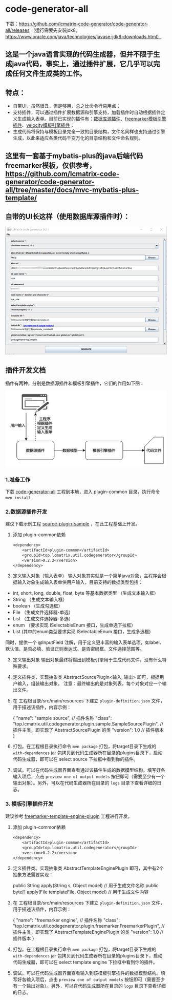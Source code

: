 # code-generator-all
下载：https://github.com/lcmatrix-code-generator/code-generator-all/releases   （运行需要先安装jdk8，https://www.oracle.com/java/technologies/javase-jdk8-downloads.html）

## 这是一个java语言实现的代码生成器，但并不限于生成java代码，事实上，通过插件扩展，它几乎可以完成任何文件生成类的工作。
## 特点：
* 自带UI，虽然很丑，但是够用，总之比命令行易用点；
* 支持插件，可以通过插件扩展数据源和引擎支持，加载插件时自动根据插件定义生成输入表单。目前已实现的插件有：[数据库源插件](https://github.com/lcmatrix-code-generator/db-source-plugin)、[freemarker模板引擎插件](https://github.com/lcmatrix-code-generator/freemarker-template-engine-plugin)、[velocity模板引擎插件](https://github.com/lcmatrix-code-generator/velocity-template-engine-plugin)；
* 生成代码将保持与模板目录完全一致的目录结构，文件名同样也支持通过引擎生成，以此来适应各类代码千变万化的目录结构和文件命名规则。

## 这里有一套基于mybatis-plus的java后端代码freemarker模板，仅供参考，https://github.com/lcmatrix-code-generator/code-generator-all/tree/master/docs/mvc-mybatis-plus-template/

## 自带的UI长这样（使用数据库源插件时）：
![UI](https://github.com/lcmatrix-code-generator/code-generator-all/blob/master/docs/screenshot1.png?raw=true)

## 插件开发文档
 插件有两种，分别是数据源插件和模板引擎插件，它们的作用如下图：
 
 ![plugin](https://github.com/lcmatrix-code-generator/code-generator-all/blob/master/docs/plugin-doc.png?raw=true)
 
 ### 1.准备工作
 下载 [code-generator-all](https://github.com/lcmatrix-code-generator/code-generator-all) 工程到本地，进入 plugin-common 目录，执行命令 `mvn install`
 
 ### 2.数据源插件开发
 建议下载示例工程 [source-plugin-sample](https://github.com/lcmatrix-code-generator/source-plugin-sample) ，在此工程基础上开发。
 
 1. 添加 plugin-common依赖
 
        <dependency>
            <artifactId>plugin-common</artifactId>
            <groupId>top.lcmatrix.util.codegenerator</groupId>
            <version>0.2.2</version>
        </dependency>
 
 2. 定义输入对象（输入表单）
 输入对象其实就是一个简单java对象，主程序会根据输入对象生成输入表单供用户输入，目前支持的数据类型包括：
  * int, short, long, double, float, byte 等基本数据类型 （生成文本输入框）
  * String （生成文本输入框）
  * boolean （生成勾选框）
  * File （生成文件选择器-单选）
  * List<File> （生成文件选择器-多选）
  * enum （要求实现 ISelectableEnum 接口，生成单选下拉框）
  * List<enum> (其中的enum类型要求实现 ISelectableEnum 接口，生成多选框)

  同时，提供一个 @InputField 注解，用于定义更丰富的输入表单选项，如label、默认值、是否必填、验证正则表达式、是否密码框、文件选择范围等。
 
 3. 定义输出对象
 输出对象最终将输出到模板引擎用于生成代码文件，没有什么特殊要求。
 
 4. 定义插件类，实现抽象类 AbstractSourcePlugin<输入, 输出> 即可，根据用户输入，组装输出对象。
 注意：最终输出的是对象列表，每个对象对应一个输出文件。
 
 5. 在 工程根目录/src/main/resources 下建立 `plugin-definition.json` 文件，用于描述该插件，内容示例：
 
      {
        "name": "sample source",      // 插件名称
        "class": "top.lcmatrix.util.codegenerator.plugin.sample.SampleSourcePlugin",     // 插件主类，即实现了 AbstractSourcePlugin 的类
        "version": 1.0     // 插件版本
      }
 
 6. 打包。在工程根目录执行命令 `mvn package` 打包，将target目录下生成的 `with-dependences` jar 包拷贝到代码生成器所在目录的plugins目录下，启动代码生成器，即可以在 select source 下拉框中看到你的插件。
 7. 调试。可以在代码生成器界面查看通过该插件生成的数据模型结构。填写好各输入项后，点击 `preview one of output models` 按钮即可（需要至少有一个输出对象）。另外，可以在代码生成器所在目录的 `logs` 目录下查看详细的日志。
 
 ### 3. 模板引擎插件开发
 建议参考 [freemarker-template-engine-plugin](https://github.com/lcmatrix-code-generator/freemarker-template-engine-plugin) 工程进行开发。
 1. 添加 plugin-common依赖
 
        <dependency>
            <artifactId>plugin-common</artifactId>
            <groupId>top.lcmatrix.util.codegenerator</groupId>
            <version>0.2.2</version>
        </dependency>
 
 2. 定义插件类。实现抽象类 AbstractTemplateEnginePlugin 即可，其中有2个抽象方法需要实现：
 
      public String apply(String s, Object model)            // 用于生成文件名称
      public byte[] apply(File templateFile, Object model)   // 用于生成文件内容
      
 3. 在 工程根目录/src/main/resources 下建立 `plugin-definition.json` 文件，用于描述该插件，内容示例：
 
      {
        "name": "freemarker engine",      // 插件名称
        "class": "top.lcmatrix.util.codegenerator.plugin.freemarker.FreemarkerPlugin",     // 插件主类，即实现了 AbstractTemplateEnginePlugin 的类
        "version": 1.0     // 插件版本
      }
 
 4. 打包。在工程根目录执行命令 `mvn package` 打包，将target目录下生成的 `with-dependences` jar 包拷贝到代码生成器所在目录的plugins目录下，启动代码生成器，即可以在 select template engine 下拉框中看到你的插件。
 5. 调试。可以在代码生成器界面查看输入到该模板引擎插件的数据模型结构。填写好各输入项后，点击 `preview one of output models` 按钮即可（需要至少有一个输出对象）。另外，可以在代码生成器所在目录的 `logs` 目录下查看详细的日志。

